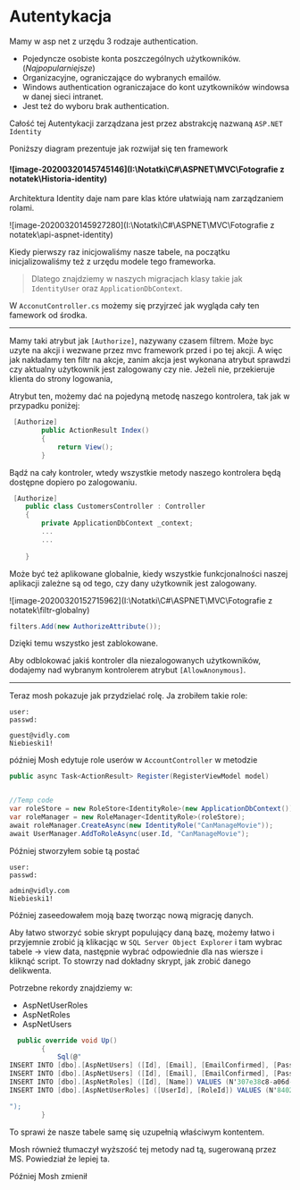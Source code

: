 # Autentykacja

Mamy w asp net z urzędu 3 rodzaje authentication.

* Pojedyncze osobiste konta poszczególnych użytkowników. (*Najpopularniejsze*)
* Organizacyjne, ograniczające do wybranych emailów.
* Windows authentication ograniczajace do kont uzytkowników windowsa w danej sieci intranet.
* Jest też do wyboru brak authentication.

Całość tej Autentykacji zarządzana jest przez abstrakcję nazwaną `ASP.NET Identity`

Poniższy diagram prezentuje jak rozwijał się ten framework

#### ![image-20200320145745146](I:\Notatki\C#\ASPNET\MVC\Fotografie z notatek\Historia-identity)



Architektura Identity daje nam pare klas które ułatwiają nam zarządzaniem rolami.

![image-20200320145927280](I:\Notatki\C#\ASPNET\MVC\Fotografie z notatek\api-aspnet-identity)

Kiedy pierwszy raz inicjowaliśmy nasze tabele, na początku inicjalizowaliśmy też z urzędu modele tego frameworka.

> Dlatego znajdziemy w naszych migracjach klasy takie jak ``IdentityUser`` oraz `ApplicationDbContext`.

W `AcconutController.cs` możemy się przyjrzeć jak wygląda cały ten famework od środka.

---

Mamy taki atrybut jak `[Authorize]`, nazywany czasem filtrem. Może byc uzyte na akcji i wezwane przez mvc framework przed i po tej akcji. A więc jak nakładamy ten filtr na akcje, zanim akcja jest wykonana atrybut sprawdzi czy aktualny użytkownik jest zalogowany czy nie. Jeżeli nie, przekieruje klienta do strony logowania, 



Atrybut ten, możemy dać na pojedyną metodę naszego kontrolera, tak jak w przypadku poniżej:

```csharp
 [Authorize]
        public ActionResult Index()
        {
            return View();
        }
```

Bądź na cały kontroler, wtedy wszystkie metody naszego kontrolera będą dostępne dopiero po zalogowaniu.

```csharp
 [Authorize]
    public class CustomersController : Controller
    {
        private ApplicationDbContext _context;
        ...
        ...
            
    }

```

Może być też aplikowane globalnie, kiedy wszystkie funkcjonalności naszej aplikacji zależne są od tego, czy dany użytkownik jest zalogowany.

![image-20200320152715962](I:\Notatki\C#\ASPNET\MVC\Fotografie z notatek\filtr-globalny)

```csharp
filters.Add(new AuthorizeAttribute());
```

Dzięki temu wszystko jest zablokowane.

Aby odblokować jakiś kontroler dla niezalogowanych użytkowników, dodajemy nad wybranym kontrolerem atrybut `[AllowAnonymous]`. 

---

Teraz mosh pokazuje jak przydzielać rolę. Ja zrobiłem takie role:

```
user:
passwd:

guest@vidly.com
Niebieski1!
```

później Mosh edytuje role userów w `AccountController` w metodzie

```csharp
public async Task<ActionResult> Register(RegisterViewModel model)
```

```csharp

//Temp code
var roleStore = new RoleStore<IdentityRole>(new ApplicationDbContext());
var roleManager = new RoleManager<IdentityRole>(roleStore);
await roleManager.CreateAsync(new IdentityRole("CanManageMovie"));
await UserManager.AddToRoleAsync(user.Id, "CanManageMovie");
```

Później stworzyłem sobie tą postać

```
user:
passwd:

admin@vidly.com
Niebieski1!
```

Później zaseedowałem moją bazę tworząc nową migrację danych.

<tip>

Aby łatwo stworzyć sobie skrypt populujący daną bazę, możemy łatwo i przyjemnie zrobić ją klikacjąc w `SQL Server Object Explorer` i tam wybrac tabele -> view data, następnie wybrać odpowiednie dla nas wiersze i kliknąć script. To stowrzy nad dokładny skrypt, jak zrobić danego delikwenta.

Potrzebne rekordy znajdziemy w:

* AspNetUserRoles
* AspNetRoles
* AspNetUsers

```csharp
  public override void Up()
        {
            Sql(@"
INSERT INTO [dbo].[AspNetUsers] ([Id], [Email], [EmailConfirmed], [PasswordHash], [SecurityStamp], [PhoneNumber], [PhoneNumberConfirmed], [TwoFactorEnabled], [LockoutEndDateUtc], [LockoutEnabled], [AccessFailedCount], [UserName]) VALUES (N'5d0af03a-1baa-4c6d-a6dd-775e2943cf37', N'guest@vidly.com', 0, N'AG8rXLFlYQeRJuDxiM3S5uESde8IfHnEYVbcLATIvg7uQCsqM6aITA1j5i1cD/caRg==', N'a776ec62-3c6b-4c6c-b333-6adbaf0a1151', NULL, 0, 0, NULL, 1, 0, N'guest@vidly.com')
INSERT INTO [dbo].[AspNetUsers] ([Id], [Email], [EmailConfirmed], [PasswordHash], [SecurityStamp], [PhoneNumber], [PhoneNumberConfirmed], [TwoFactorEnabled], [LockoutEndDateUtc], [LockoutEnabled], [AccessFailedCount], [UserName]) VALUES (N'8402c395-d15b-41f6-baf0-53cf2b1d09ab', N'admin@vidly.com', 0, N'AJ2IJ93M5NpBzKT8o3JQG3ulSs9htokD8WkGSBqxc8qYDEkxGNCKtbAaL5+FbvJajw==', N'1d605ae5-d1ed-4bca-b8ca-f753fe0dce86', NULL, 0, 0, NULL, 1, 0, N'admin@vidly.com')
INSERT INTO [dbo].[AspNetRoles] ([Id], [Name]) VALUES (N'307e38c8-a06d-4805-96c6-b035b685dc80', N'CanManageMovie')
INSERT INTO [dbo].[AspNetUserRoles] ([UserId], [RoleId]) VALUES (N'8402c395-d15b-41f6-baf0-53cf2b1d09ab', N'307e38c8-a06d-4805-96c6-b035b685dc80')

");
        }
```

To sprawi że nasze tabele samę się uzupełnią właściwym kontentem.

Mosh również tłumaczył wyższość tej metody nad tą, sugerowaną przez MS. Powiedział że lepiej ta.

Później Mosh zmienił